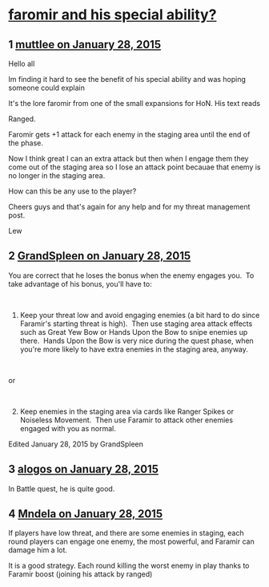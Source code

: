 # [faromir and his special ability?](https://community.fantasyflightgames.com/topic/133335-faromir-and-his-special-ability/)

## 1 [muttlee on January 28, 2015](https://community.fantasyflightgames.com/topic/133335-faromir-and-his-special-ability/?do=findComment&comment=1425021)

Hello all

Im finding it hard to see the benefit of his special ability and was hoping someone could explain

It's the lore faromir from one of the small expansions for HoN. His text reads

Ranged.

Faromir gets +1 attack for each enemy in the staging area until the end of the phase.

Now I think great I can an extra attack but then when I engage them they come out of the staging area so I lose an attack point becauae that enemy is no longer in the staging area.

How can this be any use to the player?

Cheers guys and that's again for any help and for my threat management post.

Lew

## 2 [GrandSpleen on January 28, 2015](https://community.fantasyflightgames.com/topic/133335-faromir-and-his-special-ability/?do=findComment&comment=1425172)

You are correct that he loses the bonus when the enemy engages you.  To take advantage of his bonus, you'll have to:

 

1) Keep your threat low and avoid engaging enemies (a bit hard to do since Faramir's starting threat is high).  Then use staging area attack effects such as Great Yew Bow or Hands Upon the Bow to snipe enemies up there.  Hands Upon the Bow is very nice during the quest phase, when you're more likely to have extra enemies in the staging area, anyway.

 

or

 

2) Keep enemies in the staging area via cards like Ranger Spikes or Noiseless Movement.  Then use Faramir to attack other enemies engaged with you as normal.

Edited January 28, 2015 by GrandSpleen

## 3 [alogos on January 28, 2015](https://community.fantasyflightgames.com/topic/133335-faromir-and-his-special-ability/?do=findComment&comment=1425251)

In Battle quest, he is quite good.

## 4 [Mndela on January 28, 2015](https://community.fantasyflightgames.com/topic/133335-faromir-and-his-special-ability/?do=findComment&comment=1425653)

If players have low threat, and there are some enemies in staging, each round players can engage one enemy, the most powerful, and Faramir can damage him a lot.

It is a good strategy. Each round killing the worst enemy in play thanks to Faramir boost (joining his attack by ranged)

